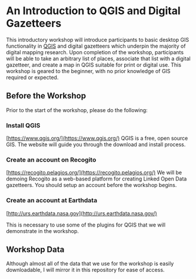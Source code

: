 # An Introduction to QGIS and Digital Gazetteers

This introductory workshop will introduce participants to basic desktop GIS functionality in [QGIS](https://www.qgis.org/) and digital gazetteers which underpin the majority of digital mapping research. Upon completion of the workshop, participants will be able to take an arbitrary list of places, associate that list with a digital gazetteer, and create a map in QGIS suitable for print or digital use. This workshop is geared to the beginner, with no prior knowledge of GIS required or expected.

## Before the Workshop

Prior to the start of the workshop, please do the following:

### Install QGIS
[https://www.qgis.org/](https://www.qgis.org/)
QGIS is a free, open source GIS. The website will guide you through the download and install process.


### Create an account on Recogito
[https://recogito.pelagios.org/](https://recogito.pelagios.org/)
We will be demoing Recogito as a web-based platform for creating Linked Open Data gazetteers. You should setup an account before the workshop begins.


### Create an account at Earthdata
[http://urs.earthdata.nasa.gov](http://urs.earthdata.nasa.gov/)

This is necessary to use some of the plugins for QGIS that we will demonstrate in the workshop.

## Workshop Data
Although almost all of the data that we use for the workshop is easily downloadable, I will mirror it in this repository for ease of access.
